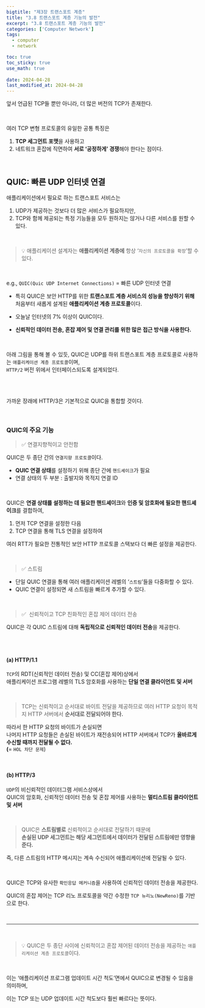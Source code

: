 ```yaml
---
bigtitle: "제3장 트랜스포트 계층"
title: "3.8 트랜스포트 계층 기능의 발전"
excerpt: "3.8 트랜스포트 계층 기능의 발전"
categories: ['Computer Network']
tags:
  - computer
  - network

toc: true
toc_sticky: true
use_math: true
 
date: 2024-04-28
last_modified_at: 2024-04-28
---
```

앞서 언급된 TCP들 뿐만 아니라, 더 많은 버전의 TCP가 존재한다.

<br/>

여러 TCP 변형 프로토콜의 유일한 공통 특징은

1. **TCP 세그먼트 포맷**을 사용하고
2. 네트워크 혼잡에 직면하여 **서로 ‘공정하게’ 경쟁**해야 한다는 점이다.

<br/>

## QUIC: 빠른 UDP 인터넷 연결

애플리케이션에서 필요로 하는 트랜스포트 서비스는

1. UDP가 제공하는 것보다 더 많은 서비스가 필요하지만,
2. TCP와 함께 제공되는 특정 기능들을 모두 원하지는 않거나 다른 서비스를 원할 수 있다.

<br/>

> 💡 애플리케이션 설계자는 **애플리케이션 계층에** 항상 ‘`자신의 프로토콜을 확장`’할 수 있다.

<br/>

e.g., `QUIC(Quic UDP Internet Connections)` = 빠른 UDP 인터넷 연결

- 특히 QUIC은 보안 HTTP를 위한 **트랜스포트 계층 서비스의 성능을 향상하기 위해**  
  처음부터 새롭게 설계된 **애플리케이션 계층 프로토콜**이다.


- 오늘날 인터넷의 7% 이상이 QUIC이다.


- **신뢰적인 데이터 전송, 혼잡 제어 및 연결 관리를 위한 많은 접근 방식을 사용한다.**

<br/>

아래 그림을 통해 볼 수 있듯, QUIC은 UDP를 하위 트랜스포트 계층 프로토콜로 사용하는 `애플리케이션 계층 프로토콜`이며,  
`HTTP/2` 버전 위에서 인터페이스되도록 설계되었다.

<br/>
<br/>

가까운 장래에 HTTP/3은 기본적으로 QUIC을 통합할 것이다.

<br/>

### QUIC의 주요 기능

> ✅ 연결지향적이고 안전함

QUIC은 두 종단 간의 `연결지향 프로토콜`이다.

- **QUIC 연결 상태**를 설정하기 위해 종단 간에 `핸드셰이크`가 필요
- 연결 상태의 두 부분 : 출발지와 목적지 연결 ID

<br/>

QUIC은 **연결 상태를 설정하는 데 필요한 핸드셰이크**와 **인증 및 암호화에 필요한 핸드셰이크**를 결합하여,

1. 먼저 TCP 연결을 설정한 다음
2. TCP 연결을 통해 TLS 연결을 설정하여

여러 RTT가 필요한 전통적인 보안 HTTP 프로토콜 스택보다 더 빠른 설정을 제공한다.

<br/>

> ✅ 스트림

- 단일 QUIC 연결을 통해 여러 애플리케이션 레벨의 ‘`스트림`’들을 다중화할 수 있다.
- QUIC 연결이 설정되면 새 스트림을 빠르게 추가할 수 있다.

<br/>

> ✅  신뢰적이고 TCP 친화적인 혼잡 제어 데이터 전송

QUIC은 각 QUIC 스트림에 대해 **독립적으로 신뢰적인 데이터 전송**을 제공한다.

<br/>
<br/>

#### (a) HTTP/1.1

`TCP`의 RDT(신뢰적인 데이터 전송) 및 CC(혼잡 제어)상에서  
애플리케이션 프로그램 레벨의 TLS 암호화를 사용하는 **단일 연결 클라이언트 및 서버**

<br/>

> TCP는 신뢰적이고 순서대로 바이트 전달을 제공하므로 여러 HTTP 요청이 목적지 HTTP 서버에서 **순서대로 전달되어야 한다.**

따라서 한 HTTP 요청의 바이트가 손실되면  
나머지 HTTP 요청들은 손실된 바이트가 재전송되어 HTTP 서버에서 TCP가 **올바르게 수신할 때까지 전달될 수 없다.  
(**= `HOL 차단 문제`)

<br/>

#### (b) HTTP/3

`UDP`의 비신뢰적인 데이터그램 서비스상에서  
QUIC의 암호화, 신뢰적인 데이터 전송 및 혼잡 제어를 사용하는 **멀티스트림 클라이언트 및 서버**

<br/>

> QUIC은 **스트림별로** 신뢰적이고 순서대로 전달하기 때문에  
> **손실된 UDP 세그먼트는 해당 세그먼트에서 데이터가 전달된 스트림에만 영향을 준다.**


즉, 다른 스트림의 HTTP 메시지는 계속 수신되어 애플리케이션에 전달될 수 있다.

<br/>

QUIC은 TCP와 유사한 `확인응답 메커니즘`을 사용하여 신뢰적인 데이터 전송을 제공한다.

QUIC의 혼잡 제어는 TCP 리노 프로토콜을 약간 수정한 `TCP 뉴리노(NewReno)`를 기반으로 한다.

<br/>

---

<br/>

> 💡 QUIC은 두 종단 사이에 신뢰적이고 혼잡 제어된 데이터 전송을 제공하는 `애플리케이션 계층 프로토콜`이다.

<br/>

이는 ‘애플리케이션 프로그램 업데이트 시간 척도’면에서 QUIC으로 변경될 수 있음을 의미하며,

이는 TCP 또는 UDP 업데이트 시간 척도보다 훨씬 빠르다는 뜻이다.
